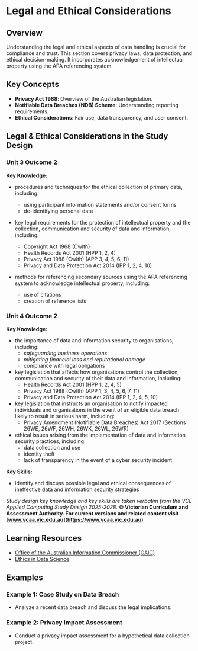 # Legal and Ethical Considerations

## Overview

Understanding the legal and ethical aspects of data handling is crucial for compliance and trust. This section covers privacy laws, data protection, and ethical decision-making. It incorporates acknowledgement of intellectual property using the APA referencing system.

## Key Concepts

- **Privacy Act 1988**: Overview of the Australian legislation.
- **Notifiable Data Breaches (NDB) Scheme**: Understanding reporting requirements.
- **Ethical Considerations**: Fair use, data transparency, and user consent.

## Legal & Ethical Considerations in the Study Design

### Unit 3 Outcome 2

**Key Knowledge:**

- procedures and techniques for the ethical collection of primary data, including:
  - using participant information statements and/or consent forms
  - de-identifying personal data

- key legal requirements for the protection of intellectual property and the collection, communication and security of data and information, including:
  - Copyright Act 1968 (Cwlth)
  - Health Records Act 2001 (HPP 1, 2, 4)
  - Privacy Act 1988 (Cwlth) (APP 3, 4, 5, 6, 11)
  - Privacy and Data Protection Act 2014 (IPP 1, 2, 4, 10)
- methods for referencing secondary sources using the APA referencing system to acknowledge intellectual property, including:
  - use of citations
  - creation of reference lists

### Unit 4 Outcome 2

**Key Knowledge:**

- the importance of data and information security to organisations, including:
  - *safeguarding business operations*
  - *mitigating financial loss and reputational damage*
  - compliance with legal obligations
- key legislation that affects how organisations control the collection, communication and security of their data and information, including:
  - Health Records Act 2001 (HPP 1, 2, 4, 5)
  - Privacy Act 1988 (Cwlth) (APP 1, 3, 4, 5, 6, 7, 11)
  - Privacy and Data Protection Act 2014 (IPP 1, 2, 4, 5, 10)
- key legislation that instructs an organisation to notify impacted individuals and organisations in the event of an eligible data breach likely to result in serious harm, including:
  - Privacy Amendment (Notifiable Data Breaches) Act 2017 (Sections 26WE, 26WF, 26WH, 26WK, 26WL, 26WR)
- ethical issues arising from the implementation of data and information security practices, including:
  - data collection and use
  - identity theft
  - lack of transparency in the event of a cyber security incident

**Key Skills:**

- identify and discuss possible legal and ethical consequences of ineffective data and information security strategies

*Study design key knowledge and key skills are taken verbatim from the VCE Applied Computing Study Design 2025-2028.*
**© Victorian Curriculum and Assessment Authority. For current versions and related content visit [www.vcaa.vic.edu.au](https://www.vcaa.vic.edu.au)**

## Learning Resources

- [Office of the Australian Information Commissioner (OAIC)](https://www.oaic.gov.au/)
- [Ethics in Data Science](https://datascienceethics.com/)

## Examples

### Example 1: Case Study on Data Breach

- Analyze a recent data breach and discuss the legal implications.

### Example 2: Privacy Impact Assessment

- Conduct a privacy impact assessment for a hypothetical data collection project.
